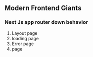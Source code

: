 ## Modern Frontend Giants

### Next Js app router down behavior

1. Layout page
2. loading page
3. Error page
4. page
